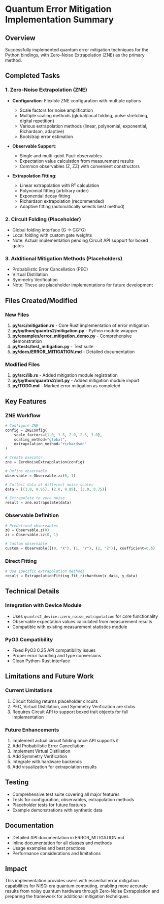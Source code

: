 # Quantum Error Mitigation Implementation Summary

## Overview
Successfully implemented quantum error mitigation techniques for the Python bindings, with Zero-Noise Extrapolation (ZNE) as the primary method.

## Completed Tasks

### 1. Zero-Noise Extrapolation (ZNE)
- **Configuration**: Flexible ZNE configuration with multiple options
  - Scale factors for noise amplification
  - Multiple scaling methods (global/local folding, pulse stretching, digital repetition)
  - Various extrapolation methods (linear, polynomial, exponential, Richardson, adaptive)
  - Bootstrap error estimation
  
- **Observable Support**: 
  - Single and multi-qubit Pauli observables
  - Expectation value calculation from measurement results
  - Common observables (Z, ZZ) with convenient constructors

- **Extrapolation Fitting**:
  - Linear extrapolation with R² calculation
  - Polynomial fitting (arbitrary order)
  - Exponential decay fitting
  - Richardson extrapolation (recommended)
  - Adaptive fitting (automatically selects best method)

### 2. Circuit Folding (Placeholder)
- Global folding interface (G → GG†G)
- Local folding with custom gate weights
- Note: Actual implementation pending Circuit API support for boxed gates

### 3. Additional Mitigation Methods (Placeholders)
- Probabilistic Error Cancellation (PEC)
- Virtual Distillation
- Symmetry Verification
- Note: These are placeholder implementations for future development

## Files Created/Modified

### New Files
1. **py/src/mitigation.rs** - Core Rust implementation of error mitigation
2. **py/python/quantrs2/mitigation.py** - Python module wrapper
3. **py/examples/error_mitigation_demo.py** - Comprehensive demonstration
4. **py/tests/test_mitigation.py** - Test suite
5. **py/docs/ERROR_MITIGATION.md** - Detailed documentation

### Modified Files
1. **py/src/lib.rs** - Added mitigation module registration
2. **py/python/quantrs2/__init__.py** - Added mitigation module import
3. **py/TODO.md** - Marked error mitigation as completed

## Key Features

### ZNE Workflow
```python
# Configure ZNE
config = ZNEConfig(
    scale_factors=[1.0, 1.5, 2.0, 2.5, 3.0],
    scaling_method="global",
    extrapolation_method="richardson"
)

# Create executor
zne = ZeroNoiseExtrapolation(config)

# Define observable
observable = Observable.zz(0, 1)

# Collect data at different noise scales
data = [(1.0, 0.95), (2.0, 0.85), (3.0, 0.75)]

# Extrapolate to zero noise
result = zne.extrapolate(data)
```

### Observable Definition
```python
# Predefined observables
z0 = Observable.z(0)
zz = Observable.zz(0, 1)

# Custom observable
custom = Observable([(0, "X"), (1, "Y"), (2, "Z")], coefficient=0.5)
```

### Direct Fitting
```python
# Use specific extrapolation methods
result = ExtrapolationFitting.fit_richardson(x_data, y_data)
```

## Technical Details

### Integration with Device Module
- Uses `quantrs2_device::zero_noise_extrapolation` for core functionality
- Observable expectation values calculated from measurement results
- Compatible with existing measurement statistics module

### PyO3 Compatibility
- Fixed PyO3 0.25 API compatibility issues
- Proper error handling and type conversions
- Clean Python-Rust interface

## Limitations and Future Work

### Current Limitations
1. Circuit folding returns placeholder circuits
2. PEC, Virtual Distillation, and Symmetry Verification are stubs
3. Requires Circuit API to support boxed trait objects for full implementation

### Future Enhancements
1. Implement actual circuit folding once API supports it
2. Add Probabilistic Error Cancellation
3. Implement Virtual Distillation
4. Add Symmetry Verification
5. Integrate with hardware backends
6. Add visualization for extrapolation results

## Testing
- Comprehensive test suite covering all major features
- Tests for configuration, observables, extrapolation methods
- Placeholder tests for future features
- Example demonstrations with synthetic data

## Documentation
- Detailed API documentation in ERROR_MITIGATION.md
- Inline documentation for all classes and methods
- Usage examples and best practices
- Performance considerations and limitations

## Impact
This implementation provides users with essential error mitigation capabilities for NISQ-era quantum computing, enabling more accurate results from noisy quantum hardware through Zero-Noise Extrapolation and preparing the framework for additional mitigation techniques.